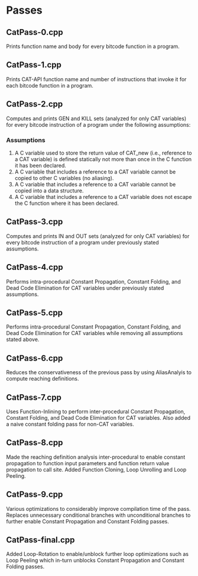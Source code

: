 # Passes

## CatPass-0.cpp 
Prints function name and body for every bitcode function in a program.

## CatPass-1.cpp 
Prints CAT-API function name and number of instructions that invoke it for each bitcode function in a program.

## CatPass-2.cpp 
Computes and prints GEN and KILL sets (analyzed for only CAT variables) for every bitcode instruction of a program under the following assumptions:
### Assumptions
1. A C variable used to store the return value of CAT_new (i.e., reference to a CAT variable) is defined statically not more than once in the C function it has been declared.
2. A C variable that includes a reference to a CAT variable cannot be copied to other C variables (no aliasing).
3. A C variable that includes a reference to a CAT variable cannot be copied into a data structure.
4. A C variable that includes a reference to a CAT variable does not escape the C function where it has been declared.

## CatPass-3.cpp 
Computes and prints IN and OUT sets (analyzed for only CAT variables) for every bitcode instruction of a program under previously stated assumptions.

## CatPass-4.cpp 
Performs intra-procedural Constant Propagation, Constant Folding, and Dead Code Elimination for CAT variables under previously stated assumptions.

## CatPass-5.cpp 
Performs intra-procedural Constant Propagation, Constant Folding, and Dead Code Elimination for CAT variables while removing all assumptions stated above.

## CatPass-6.cpp 
Reduces the conservativeness of the previous pass by using AliasAnalyis to compute reaching definitions.

## CatPass-7.cpp 
Uses Function-Inlining to perform inter-procedural Constant Propagation, Constant Folding, and Dead Code Elimination for CAT variables. Also added a naive constant folding pass for non-CAT variables.

## CatPass-8.cpp 
Made the reaching definition analysis inter-procedural to enable constant propagation to function input parameters and function return value propagation to call site. Added Function Cloning, Loop Unrolling and Loop Peeling.

## CatPass-9.cpp 
Various optimizations to considerably improve compilation time of the pass. Replaces unnecessary conditional branches with unconditional branches to further enable Constant Propagation and Constant Folding passes.

## CatPass-final.cpp 
Added Loop-Rotation to enable/unblock further loop optimizations such as Loop Peeling which in-turn unblocks Constant Propagation and Constant Folding passes. 
